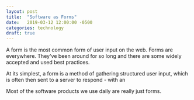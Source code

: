 ```yaml
---
layout: post
title:  "Software as Forms"
date:   2019-03-12 12:00:00 -0500
categories: technology
draft: true
---
```


A form is the most common form of user input on the web. Forms are everywhere. They've been around for so long and there are some widely accepted and used best practices.

At its simplest, a form is a method of gathering structured user input, which is often then sent to a server to respond - with an 

Most of the software products we use daily are really just forms. 